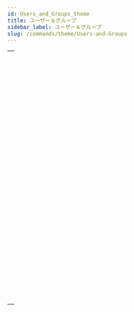 ```yaml
---
id: Users_and_Groups_theme
title: ユーザー＆グループ
sidebar_label: ユーザー＆グループ
slug: /commands/theme/Users-and-Groups
---
```


|                                                                                                               |
| ------------------------------------------------------------------------------------------------------------- |
| [<!-- INCLUDE #_command_.BLOB TO USERS.Syntax -->](../../commands-legacy/blob-to-users.md)<br/>               |
| [<!-- INCLUDE #_command_.CHANGE CURRENT USER.Syntax -->](../../commands-legacy/change-current-user.md)<br/>   |
| [<!-- INCLUDE #_command_.CHANGE PASSWORD.Syntax -->](../../commands-legacy/change-password.md)<br/>           |
| [<!-- INCLUDE #_command_.Current user.Syntax -->](../../commands-legacy/current-user.md)<br/>                 |
| [<!-- INCLUDE #_command_.DELETE USER.Syntax -->](../../commands-legacy/delete-user.md)<br/>                   |
| [<!-- INCLUDE #_command_.EDIT ACCESS.Syntax -->](../../commands-legacy/edit-access.md)<br/>                   |
| [<!-- INCLUDE #_command_.Get default user.Syntax -->](../../commands-legacy/get-default-user.md)<br/>         |
| [<!-- INCLUDE #_command_.Get group access.Syntax -->](../../commands-legacy/get-group-access.md)<br/>         |
| [<!-- INCLUDE #_command_.GET GROUP LIST.Syntax -->](../../commands-legacy/get-group-list.md)<br/>             |
| [<!-- INCLUDE #_command_.GET GROUP PROPERTIES.Syntax -->](../../commands-legacy/get-group-properties.md)<br/> |
| [<!-- INCLUDE #_command_.Get plugin access.Syntax -->](../../commands-legacy/get-plugin-access.md)<br/>       |
| [<!-- INCLUDE #_command_.GET USER LIST.Syntax -->](../../commands-legacy/get-user-list.md)<br/>               |
| [<!-- INCLUDE #_command_.GET USER PROPERTIES.Syntax -->](../../commands-legacy/get-user-properties.md)<br/>   |
| [<!-- INCLUDE #_command_.Is user deleted.Syntax -->](../../commands-legacy/is-user-deleted.md)<br/>           |
| [<!-- INCLUDE #_command_.SET GROUP ACCESS.Syntax -->](../../commands-legacy/set-group-access.md)<br/>         |
| [<!-- INCLUDE #_command_.Set group properties.Syntax -->](../../commands-legacy/set-group-properties.md)<br/> |
| [<!-- INCLUDE #_command_.SET PLUGIN ACCESS.Syntax -->](../../commands-legacy/set-plugin-access.md)<br/>       |
| [<!-- INCLUDE #_command_.SET USER ALIAS.Syntax -->](../../commands-legacy/set-user-alias.md)<br/>             |
| [<!-- INCLUDE #_command_.Set user properties.Syntax -->](../../commands-legacy/set-user-properties.md)<br/>   |
| [<!-- INCLUDE #_command_.User in group.Syntax -->](../../commands-legacy/user-in-group.md)<br/>               |
| [<!-- INCLUDE #_command_.USERS TO BLOB.Syntax -->](../../commands-legacy/users-to-blob.md)<br/>               |
| [<!-- INCLUDE #_command_.Validate password.Syntax -->](../../commands-legacy/validate-password.md)<br/>       |
